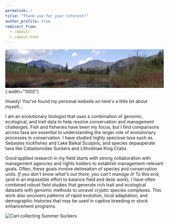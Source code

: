 ```yaml
---
permalink: /
title: "Thank you for your interest!"
author_profile: true
redirect_from: 
  - /about/
  - /about.html
---
```


![cool aditondack banner picture](/images/ADK_banner.jpg){:width="1000"}

Howdy! You've found my personal website so here's a little bit about myself...

I am an evolutionary biologist that uses a combination of genomic, ecological, and trait data to help resolve conservation and management challenges. Fish and fisheries have been my focus, but I find comparisons across taxa are essential to understanding the larger role of evolutionary processes in conservation. I have studied highly speciose taxa such as Sebastes rockfishes and Lake Baikal Sculpins, and species depauperate taxa like Catastomidae Suckers and Lithodinae King Crabs. 

Good applied research in my field starts with strong collaboration with management agencies and rights holders to establish management-relevant goals. Often, these goals involve delineation of species and conservation units. _If you don't know what's out there, you can't manage it!_ To this end, (and in an impossible effort to balance field and desk work), I have often combined robust field studies that generate rich trait and ecological datasets with genomic methods to unravel cryptic species complexes. This work also uncovers patterns of rapid evolution, local adaptation, and demographic histories that may be used in captive breeding or stock enhancement programs. 

![Carl collecting Summer Suckers](/images/carl-with-suckers.JPG)
